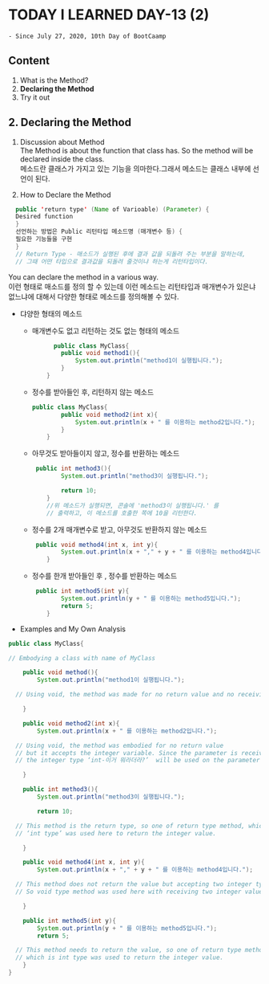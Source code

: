 # TODAY I LEARNED DAY-13 (2)
  `- Since July 27, 2020, 10th Day of BootCaamp`
  
## Content
  1. What is the Method?
  2. **Declaring the Method**
  3. Try it out 
  
## 2. Declaring the Method
  1. Discussion about Method  
  The Method is about the function that class has. So the method will be declared inside the class.  
  메소드란 클래스가 가지고 있는 기능을 의마한다.그래서 메소드는 클래스 내부에 선언이 된다. 

  2. How to Declare the Method  
```java
  public 'return type' (Name of Varioable) (Parameter) { 
  Desired function
  }   
  선언하는 방법은 Public 리턴타입 메소드명 (매개변수 등) {  
  필요한 기능들을 구현 
  }
  // Return Type - 매소드가 실행된 후에 결과 값을 되돌려 주는 부분을 말하는데, 
  // 그때 어떤 타입으로 결과값을 되돌려 줄것이냐 하는게 리턴타입이다.
```

You can declare the method in a various way.  
이런 형태로 매소드를 정의 할 수 있는데 이런 메소드는 리턴타입과 매개변수가 있은냐 없느냐에 대해서 다양한 형태로 메소드를 정의해볼 수 있다. 


  * 댜양한 형태의 메소드    
      * 매개변수도 없고 리턴하는 것도 없는 형태의 메소드  
        ~~~java
              public class MyClass{
                public void method1(){
                    System.out.println("method1이 실행됩니다.");
                }
            }
        ~~~
      
      * 정수를 받아들인 후, 리턴하지 않는 메소드  
        ~~~java
        public class MyClass{       
                public void method2(int x){
                    System.out.println(x + " 를 이용하는 method2입니다.");
                }
            }
        ~~~
      
      * 아무것도 받아들이지 않고, 정수를 반환하는 메소드  
        ~~~java
         public int method3(){
                System.out.println("method3이 실행됩니다.");
        
                return 10;
            }
            //위 메소드가 실행되면, 콘솔에 'method3이 실행됩니다.' 를 
            // 출력하고, 이 메소드를 호출한 쪽에 10을 리턴한다.
        ~~~
      
      * 정수를 2개 매개변수로 받고, 아무것도 반환하지 않는 메소드  
        ~~~java
         public void method4(int x, int y){
                System.out.println(x + "," + y + " 를 이용하는 method4입니다.");
            }
        ~~~
      
      * 정수를 한개 받아들인 후 , 정수를 반환하는 메소드  
        ~~~java
         public int method5(int y){
                System.out.println(y + " 를 이용하는 method5입니다.");
                return 5;
            }
        ~~~
        
  * Examples and My Own Analysis
  ~~~java
  public class MyClass{
  
  // Embodying a class with name of MyClass
  
      public void method(){
          System.out.println("method1이 실행됩니다.");
  
  	// Using void, the method was made for no return value and no receiving any variables
  
      }
  
      public void method2(int x){
          System.out.println(x + " 를 이용하는 method2입니다.");
  
  	// Using void, the method was embodied for no return value 
  	// but it accepts the integer variable. Since the parameter is receiving integer, 
    // the integer type ‘int-이거 뭐라더라?’  will be used on the parameter.
  
      }
  
      public int method3(){
          System.out.println("method3이 실행됩니다.");
  
          return 10;
  
  	// This method is the return type, so one of return type method, which is 
  	// ‘int type’ was used here to return the integer value.
  
      }
  
      public void method4(int x, int y){
          System.out.println(x + "," + y + " 를 이용하는 method4입니다.");
  
  	// This method does not return the value but accepting two integer type parameters. 
  	// So void type method was used here with receiving two integer values on the parameter.
  
      }
  
      public int method5(int y){
          System.out.println(y + " 를 이용하는 method5입니다.");
          return 5;
  
  	// This method needs to return the value, so one of return type method, 
  	// which is int type was used to return the integer value. 
      }
  }
  ~~~ 
